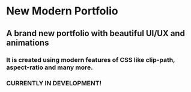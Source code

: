 
# New Modern Portfolio

## A brand new portfolio with beautiful UI/UX and animations

### It is created using modern features of CSS like clip-path, aspect-ratio and many more.

### CURRENTLY IN DEVELOPMENT!

